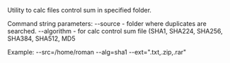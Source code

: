 Utility to calc files control sum in specified folder.

Command string parameters:
  --source - folder where duplicates are searched.
  --algorithm - for calc control sum file (SHA1, SHA224, SHA256, SHA384, SHA512, MD5 
  
Example: --src=/home/roman --alg=sha1 --ext=".txt,.zip,.rar"
